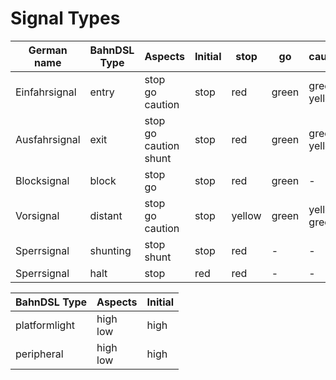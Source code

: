 # Signal Types

| German name                 | BahnDSL Type  | Aspects                        | Initial | stop   | go    | caution         | shunt        | 
|-----------------------------|---------------|--------------------------------|---------|--------|-------|-----------------|--------------|
| Einfahrsignal               | entry         | stop<br>go<br>caution          | stop    | red    | green | green<br>yellow | -            |
| Ausfahrsignal               | exit          | stop<br>go<br>caution<br>shunt | stop    | red    | green | green<br>yellow | red<br>white |
| Blocksignal                 | block         | stop<br>go                     | stop    | red    | green | -               | -            |
| Vorsignal                   | distant       | stop<br>go<br>caution          | stop    | yellow | green | yellow<br>green | -            |
| Sperrsignal                 | shunting      | stop<br>shunt                  | stop    | red    | -     | -               | white        |
| Sperrsignal                 | halt          | stop                           | red     | red    | -     | -               | -            |

| BahnDSL Type  | Aspects     | Initial |
|---------------|-------------|---------|
| platformlight | high<br>low | high    |
| peripheral    | high<br>low | high    |


